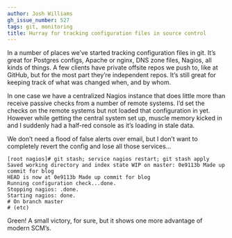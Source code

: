 ```yaml
---
author: Josh Williams
gh_issue_number: 527
tags: git, monitoring
title: Hurray for tracking configuration files in source control
---
```




In a number of places we’ve started tracking configuration files in git. It’s great for Postgres configs, Apache or nginx, DNS zone files, Nagios, all kinds of things. A few clients have private offsite repos we push to, like at GitHub, but for the most part they’re independent repos. It’s still great for keeping track of what was changed when, and by whom.

In one case we have a centralized Nagios instance that does little more than receive passive checks from a number of remote systems. I’d set the checks on the remote systems but not loaded that configuration in yet. However while getting the central system set up, muscle memory kicked in and I suddenly had a half-red console as it’s loading in stale data.

We don’t need a flood of false alerts over email, but I don’t want to completely revert the config and lose all those services...

```nohighlight
[root nagios]# git stash; service nagios restart; git stash apply
Saved working directory and index state WIP on master: 0e9113b Made up commit for blog
HEAD is now at 0e9113b Made up commit for blog
Running configuration check...done.
Stopping nagios: .done.
Starting nagios: done.
# On branch master
# (etc)
```

Green! A small victory, for sure, but it shows one more advantage of modern SCM’s.


